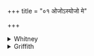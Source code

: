 +++
title = "०१ ओजोऽस्योजो मे"

+++

<details><summary>Whitney</summary>

### Translation
1. Force art thou; force mayest thou give me: hail!

### Notes
The Ppp. has no phrase corresponding to this. Some of our mss., as of  
SPP's, read *dā* instead of *dāḥ* before *svā́hā*, in this hymn and the  
next, where they do not abbreviate the repetition by omitting both  
words. The comm. regards them both as addressed to Agni, or else to the  
article offered (*hūyamānadravyam*). ⌊Cf. MGS. i. 2. 3, and p. 149 and  
citations.⌋
</details>

<details><summary>Griffith</summary>

Power art thou, give me power. All hail!
</details>
